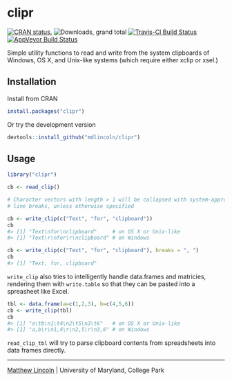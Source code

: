 clipr
=====

[![CRAN status.](http://www.r-pkg.org/badges/version/clipr)](http://www.r-pkg.org/pkg/clipr)
![Downloads, grand total](http://cranlogs.r-pkg.org/badges/grand-total/clipr)
[![Travis-CI Build Status](https://travis-ci.org/mdlincoln/clipr.svg?branch=master)](https://travis-ci.org/mdlincoln/clipr)
[![AppVeyor Build Status](https://ci.appveyor.com/api/projects/status/github/mdlincoln/clipr?branch=master&svg=true)](https://ci.appveyor.com/project/mdlincoln/clipr)

Simple utility functions to read and write from the system clipboards of Windows, OS X, and Unix-like systems (which require either xclip or xsel.)

## Installation

Install from CRAN

```r
install.packages("clipr")
```

Or try the development version

```r
devtools::install_github("mdlincoln/clipr")
```

## Usage

``` r
library("clipr")

cb <- read_clip()

# Character vectors with length > 1 will be collapsed with system-appropriate
# line breaks, unless otherwise specified

cb <- write_clip(c("Text", "for", "clipboard"))
cb
#> [1] "Text\nfor\nclipboard"     # on OS X or Unix-like
#> [1] "Text\r\nfor\r\nclipboard" # on Windows

cb <- write_clip(c("Text", "for", "clipboard"), breaks = ", ")
cb
#> [1] "Text, for, clipboard"
```

`write_clip` also tries to intelligently handle data.frames and matricies, rendering them with `write.table` so that they can be pasted into a spreasheet like Excel.

``` r
tbl <- data.frame(a=c(1,2,3), b=c(4,5,6))
cb <- write_clip(tbl)
cb
#> [1] "a\tb\n1\t4\n2\t5\n3\t6"   # on OS X or Unix-like
#> [1] "a,b\r\n1,4\r\n2,5\r\n3,6" # on Windows
```

`read_clip_tbl` will try to parse clipboard contents from spreadsheets into data frames directly.

---
[Matthew Lincoln](http://matthewlincoln.net) | University of Maryland, College Park
